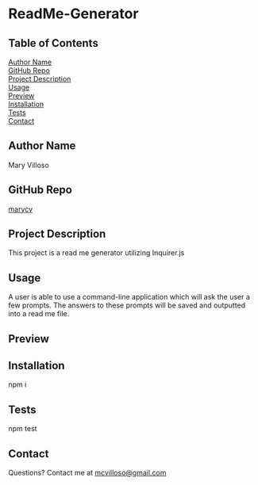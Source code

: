 # ReadMe-Generator
##  Table of Contents
[Author Name](#author-name) <br>
[GitHub Repo](#github-repo) <br>
[Project Description](#project-description) <br>
[Usage](#usage) <br>
[Preview](#preview) <br>
[Installation](#installation) <br>
[Tests](#tests) <br>
[Contact](#contact)
## Author Name
Mary Villoso
## GitHub Repo
[marycv](https://github.com/marycv)
## Project Description
This project is a read me generator utilizing Inquirer.js
## Usage
A user is able to use a command-line application which will ask the user a few prompts. The answers to these prompts will be saved and outputted into a read me file.
## Preview

## Installation
npm i
## Tests
npm test
## Contact
Questions? Contact me at mcvilloso@gmail.com 

